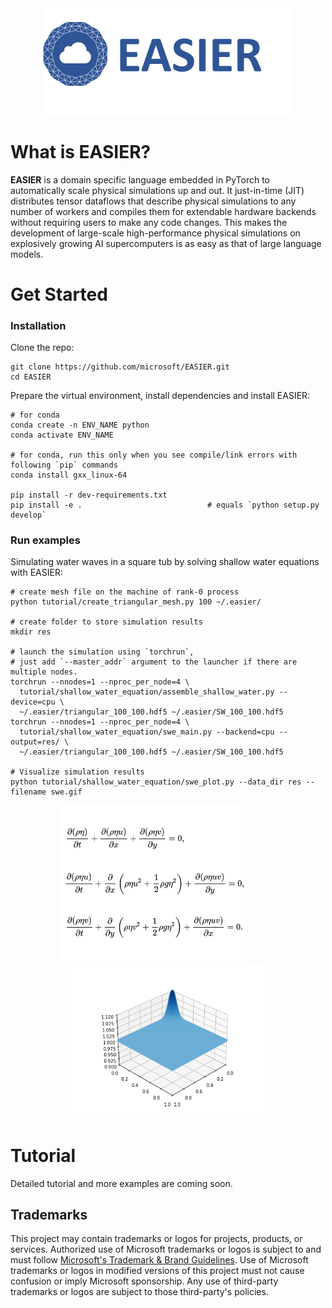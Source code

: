 <div align="center">
  <img width="400px" src="tutorial/logo.png"/>
</div>

# What is EASIER?

**EASIER** is a domain specific language embedded in PyTorch to automatically scale physical simulations up and out.
It just-in-time (JIT) distributes tensor dataflows that describe physical simulations to any number of workers and compiles them for extendable hardware backends without requiring users to make any code changes.
This makes the development of large-scale high-performance physical simulations on explosively growing AI supercomputers is as easy as that of large language models.

# Get Started

### Installation

Clone the repo:

```shell
git clone https://github.com/microsoft/EASIER.git
cd EASIER
```

Prepare the virtual environment, install dependencies and install EASIER:

```shell
# for conda
conda create -n ENV_NAME python
conda activate ENV_NAME

# for conda, run this only when you see compile/link errors with following `pip` commands
conda install gxx_linux-64

pip install -r dev-requirements.txt
pip install -e .                            # equals `python setup.py develop`
```

### Run examples

Simulating water waves in a square tub by solving shallow water equations with EASIER:
```shell
# create mesh file on the machine of rank-0 process
python tutorial/create_triangular_mesh.py 100 ~/.easier/

# create folder to store simulation results
mkdir res

# launch the simulation using `torchrun`,
# just add `--master_addr` argument to the launcher if there are multiple nodes.
torchrun --nnodes=1 --nproc_per_node=4 \
  tutorial/shallow_water_equation/assemble_shallow_water.py --device=cpu \
  ~/.easier/triangular_100_100.hdf5 ~/.easier/SW_100_100.hdf5
torchrun --nnodes=1 --nproc_per_node=4 \
  tutorial/shallow_water_equation/swe_main.py --backend=cpu --output=res/ \
  ~/.easier/triangular_100_100.hdf5 ~/.easier/SW_100_100.hdf5

# Visualize simulation results
python tutorial/shallow_water_equation/swe_plot.py --data_dir res --filename swe.gif
```

<div align="center">
  <img width="300px" src="tutorial/shallow_water_equation/swe.png">
  &nbsp &nbsp &nbsp &nbsp &nbsp &nbsp
  <img width="330px" src="tutorial/shallow_water_equation/swe.gif"/>
</div>

# Tutorial
Detailed tutorial and more examples are coming soon.

## Trademarks

This project may contain trademarks or logos for projects, products, or services. Authorized use of Microsoft
trademarks or logos is subject to and must follow
[Microsoft's Trademark & Brand Guidelines](https://www.microsoft.com/legal/intellectualproperty/trademarks/usage/general).
Use of Microsoft trademarks or logos in modified versions of this project must not cause confusion or imply Microsoft sponsorship.
Any use of third-party trademarks or logos are subject to those third-party's policies.
